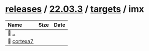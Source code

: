 ---
---

# [releases](/releases/) / [22.03.3](/releases/22.03.3/) / [targets](/releases/22.03.3/targets/) / imx


| Name | Size | Date |
|:---|---:|---|
| 📁 [..](../) | | |
| 📁 [cortexa7](cortexa7) | | |

